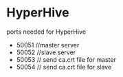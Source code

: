 # HyperHive
ports needed for HyperHive
- 50051 //master server
- 50052	//slave server
- 50053 // send ca.crt file for master
- 50054 // send ca.crt file for slave